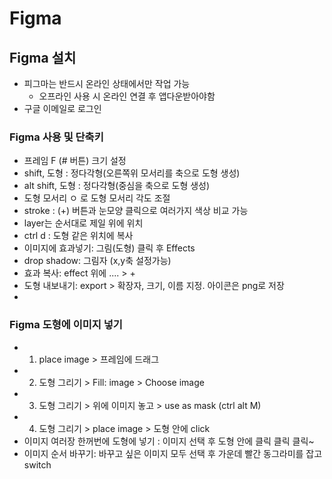 # Figma
## Figma 설치
 + 피그마는 반드시 온라인 상태에서만 작업 가능 
    + 오프라인 사용 시 온라인 연결 후 앱다운받아야함
 + 구글 이메일로 로그인

### Figma 사용 및 단축키
 + 프레임 F (# 버튼) 크기 설정
 + shift, 도형 : 정다각형(오른쪽위 모서리를 축으로 도형 생성) 
 + alt shift, 도형 : 정다각형(중심을 축으로 도형 생성)
 + 도형 모서리 ㅇ 로 도형 모서리 각도 조절
 + stroke : (+) 버튼과 눈모양 클릭으로 여러가지 색상 비교 가능
 + layer는 순서대로 제일 위에 위치
 + ctrl d : 도형 같은 위치에 복사
 + 이미지에 효과넣기: 그림(도형) 클릭 후 Effects 
  + drop shadow: 그림자 (x,y축 설정가능)
  + 효과 복사: effect 위에 ....  > + 
 + 도형 내보내기: export > 확장자, 크기, 이름 지정. 아이콘은 png로 저장
 + 
### Figma 도형에 이미지 넣기
+ 1. place image > 프레임에 드래그
+ 2. 도형 그리기 > Fill: image > Choose image
+ 3. 도형 그리기 > 위에 이미지 놓고 > use as mask (ctrl alt M) 
+ 4. 도형 그리기 > place image > 도형 안에 click
 + 이미지 여러장 한꺼번에 도형에 넣기 : 이미지 선택 후 도형 안에 클릭 클릭 클릭~ 
 + 이미지 순서 바꾸기: 바꾸고 싶은 이미지 모두 선택 후 가운데 빨간 동그라미를 잡고 switch
